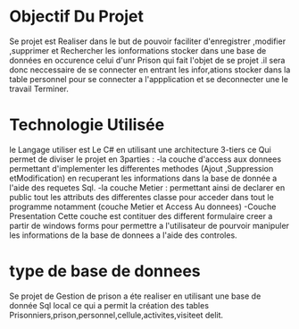 # Objectif Du Projet 
Se projet est Realiser dans le but de pouvoir faciliter d'enregistrer ,modifier ,supprimer et Rechercher les ionformations stocker dans une base de 
données en occurence celui d'unr Prison qui fait l'objet de se projet .il sera donc neccessaire de se connecter en entrant les infor,ations stocker 
dans la table personnel pour se connecter a l'appplication et se deconnecter une le travail Terminer.
 # Technologie Utilisée 
 le Langage utiliser est Le C# en utilisant une architecture 3-tiers  ce Qui permet de diviser le projet en 3parties :
 -la couche d'access aux donnees permettant d'implementer les differentes methodes (Ajout ,Suppression etModification) en  recuperant les informations dans la base de donnée a l'aide des requetes Sql.
 -la couche Metier : permettant ainsi de declarer en public  tout les attributs des differentes classe pour acceder dans tout le programme notamment (couche Metier et Access Au donnees)
 -Couche Presentation Cette couche est contituer des different formulaire creer a partir de windows forms pour permettre a l'utilisateur de pourvoir manipuler les informations de la base de donnees a l'aide des controles.
 # type de base de donnees 
 Se projet de Gestion de prison a éte realiser en utilisant une base de donnée  Sql local  ce qui a permit la création des tables Prisonniers,prison,personnel,cellule,activites,visiteet delit.
